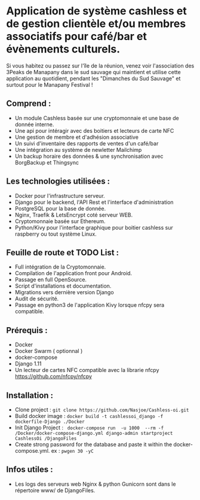 # Application de système cashless et de gestion clientèle et/ou membres associatifs pour café/bar et évènements culturels.

Si vous habitez ou passez sur l'île de la réunion, venez voir l'association des 3Peaks de Manapany dans le sud sauvage qui maintient et utilise cette application au quotidient, pendant les "Dimanches du Sud Sauvage" et surtout pour le Manapany Festival !

## Comprend :
- Un module Cashless basée sur une cryptomonnaie et une base de donnée interne.
- Une api pour intéragir avec des boitiers et lecteurs de carte NFC 
- Une gestion de membre et d'adhésion associative
- Un suivi d'inventaire des rapports de ventes d'un café/bar
- Une intégration au système de newletter Mailchimp
- Un backup horaire des données & une synchronisation avec BorgBackup et Thingsync

## Les technologies utilisées :
- Docker pour l'infrastructure serveur.
- Django pour le backend, l'API Rest et l'interface d'administration
- PostgreSQL pour la base de donnée.
- Nginx, Traefik & LetsEncrypt coté serveur WEB.
- Cryptomonnaie basée sur Ethereum.
- Python/Kivy pour l'interface graphique pour boitier cashless sur raspberry ou tout système Linux.

## Feuille de route et TODO List :
- Full intégration de la Cryptomonnaie.
- Compilation de l'application front pour Android.
- Passage en full OpenSource.
- Script d'installations et documentation.
- Migrations vers dernière version Django
- Audit de sécurité.
- Passage en python3 de l'application Kivy lorsque nfcpy sera compatible.

## Prérequis :
- Docker
- Docker Swarm ( optionnal )
- docker-compose
- Django 1.11
- Un lecteur de cartes NFC compatible avec la librarie nfcpy https://github.com/nfcpy/nfcpy

## Installation :

- Clone project  : ``` git clone https://github.com/Nasjoe/Cashless-oi.git ```
- Build docker image : ``` docker build -t cashlessoi_django -f dockerfile-Django ./Docker ```
- Init Django Project : ``` docker-compose run  -u 1000  --rm -f /Docker/docker-compose-django.yml django-admin startproject CashlessOi /DjangoFiles```
- Create strong password for the database and paste it within the docker-compose.yml. ex : ```pwgen 30 -yC``` 


## Infos utiles :
- Les logs des serveurs web Nginx & python Gunicorn sont dans le répertoire www/ de DjangoFiles.